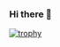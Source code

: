 ### Hi there 👋
[![trophy](https://github-profile-trophy.vercel.app/?username=z3nful&theme=onedark)](https://github.com/ryo-ma/github-profile-trophy)
<!--
**z3nful/z3nful** is a ✨ _special_ ✨ repository because its `README.md` (this file) appears on your GitHub profile.

Here are some ideas to get you started:

- 🔭 I’m currently working on ...
- 🌱 I’m currently learning ...
- 👯 I’m looking to collaborate on ...
- 🤔 I’m looking for help with ...
- 💬 Ask me about ...
- 📫 How to reach me: ...
- 😄 Pronouns: ...
- ⚡ Fun fact: ...
-->
